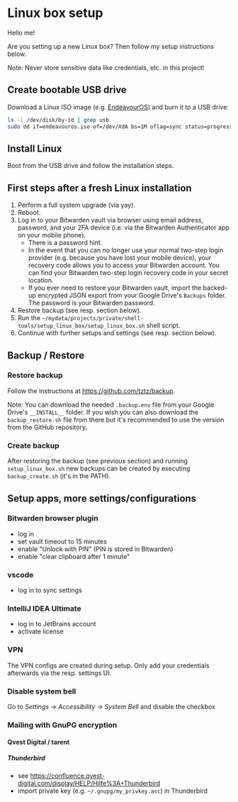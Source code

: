 # Linux box setup

Hello me!

Are you setting up a new Linux box? Then follow my setup instructions below.

Note: Never store sensitive data like credentials, etc. in this project!

## Create bootable USB drive

Download a Linux ISO image (e.g. [EndeavourOS](https://endeavouros.com/)) and burn it to a USB drive:

```sh
ls -l /dev/disk/by-id | grep usb
sudo dd if=endeavouros.iso of=/dev/XdA bs=1M oflag=sync status=progress
```

## Install Linux

Boot from the USB drive and follow the installation steps.

## First steps after a fresh Linux installation

1. Perform a full system upgrade (via yay).
1. Reboot.
1. Log in to your Bitwarden vault via browser using email address, password, and your 2FA device (i.e. via the Bitwarden Authenticator app on your mobile phone).
   - There is a password hint.
   - In the event that you can no longer use your normal two-step login provider (e.g. because you have lost your mobile device), your recovery code allows you to access your Bitwarden account. You can find your Bitwarden two-step login recovery code in your secret location.
   - If you ever need to restore your Bitwarden vault, import the backed-up encrypted JSON export from your Google Drive's `Backups` folder. The password is your Bitwarden password.
1. Restore backup (see resp. section below).
1. Run the `~/mydata/projects/private/shell-tools/setup_linux_box/setup_linux_box.sh` shell script.
1. Continue with further setups and settings (see resp. section below).

## Backup / Restore

### Restore backup

Follow the instructions at <https://github.com/tztz/backup>.

Note: You can download the needed `.backup.env` file from your Google Drive's `__INSTALL__` folder.
If you wish you can also download the `backup_restore.sh` file from there but it's recommended to use the version from the GitHub repository.

### Create backup

After restoring the backup (see previous section) and running `setup_linux_box.sh` new backups can be created by executing `backup_create.sh` (it's in the PATH).

## Setup apps, more settings/configurations

### Bitwarden browser plugin

- log in
- set vault timeout to 15 minutes
- enable "Unlock with PIN" (PIN is stored in Bitwarden)
- enable "clear clipboard after 1 minute"

### vscode

- log in to sync settings

### IntelliJ IDEA Ultimate

- log in to JetBrains account
- activate license

### VPN

The VPN configs are created during setup. Only add your credentials afterwards via the resp. settings UI.

### Disable system bell

Go to _Settings -> Accessibility -> System Bell_ and disable the checkbox

### Mailing with GnuPG encryption

#### Qvest Digital / tarent

##### Thunderbird

- see <https://confluence.qvest-digital.com/display/HELP/Hilfe%3A+Thunderbird>
- import private key (e.g. `~/.gnupg/my_privkey.asc`) in Thunderbird
